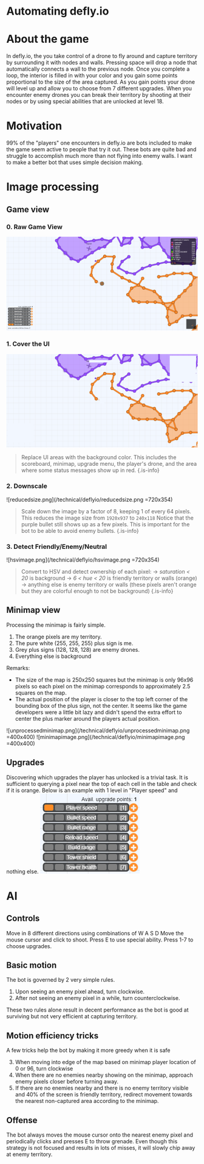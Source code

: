 # Automating defly.io

# About the game
In defly.io, the you take control of a drone to fly around and capture territory by surrounding it with nodes and walls. Pressing space will drop a node that automatically connects a wall to the previous node. Once you complete a loop, the interior is filled in with your color and you gain some points proportional to the size of the area captured. As you gain points your drone will level up and allow you to choose from 7 different upgrades. When you encounter enemy drones you can break their territory by shooting at their nodes or by using special abilities that are unlocked at level 18. 


# Motivation
99% of the "players" one encounters in defly.io are bots included to make the game seem active to people that try it out. These bots are quite bad and struggle to accomplish much more than not flying into enemy walls. I want to make a better bot that uses simple decision making.



# Image processing 


## Game view

### 0. Raw Game View

![imagebeforeedits.png](/technical/deflyio/imagebeforeedits.png)

### 1. Cover the UI

![rgbimage.png](/technical/deflyio/rgbimage.png)

> Replace UI areas with the background color.
This includes the scoreboard, minimap, upgrade menu, the player's drone, and the area where some status messages show up in red.
{.is-info}

### 2. Downscale

![reducedsize.png](/technical/deflyio/reducedsize.png =720x354)

> Scale down the image by a factor of 8, keeping 1 of every 64 pixels. This reduces the image size from `1920x937` to `240x118`
Notice that the purple bullet still shows up as a few pixels. This is important for the bot to be able to avoid enemy bullets.
{.is-info}

### 3. Detect Friendly/Enemy/Neutral

![hsvimage.png](/technical/deflyio/hsvimage.png =720x354)

> Convert to HSV and detect ownership of each pixel:
→ *_saturation_ < 20* is background
→ *6 < _hue_ < 20* is friendly territory or walls (orange)
→ anything else is enemy territory or walls (these pixels aren't orange but they are colorful enough to not be background)
{.is-info}


## Minimap view

Processing the minimap is fairly simple.
1. The orange pixels are my territory.
2. The pure white (255, 255, 255) plus sign is me.
3. Grey plus signs (128, 128, 128) are enemy drones.
4. Everything else is background

Remarks:
- The size of the map is 250x250 squares but the minimap is only 96x96 pixels so each pixel on the minimap corresponds to approximately 2.5 squares on the map.
- The actual position of the player is closer to the top left corner of the bounding box of the plus sign, not the center. It seems like the game developers were a little bit lazy and didn't spend the extra effort to center the plus marker around the players actual position.

![unprocessedminimap.png](/technical/deflyio/unprocessedminimap.png =400x400) ![minimapimage.png](/technical/deflyio/minimapimage.png =400x400)

## Upgrades

Discovering which upgrades the player has unlocked is a trivial task. 
It is sufficient to querying a pixel near the top of each cell in the table and check if it is orange.
Below is an example with 1 level in "Player speed" and nothing else.
![upgrades.png](/technical/deflyio/upgrades.png)

# AI

## Controls
Move in 8 different directions using combinations of W A S D
Move the mouse cursor and click to shoot.
Press E to use special ability.
Press 1-7 to choose upgrades.


## Basic motion
The bot is governed by 2 very simple rules. 
1. Upon seeing an enemy pixel ahead, turn clockwise. 
2. After not seeing an enemy pixel in a while, turn counterclockwise.

These two rules alone result in decent performance as the bot is good at surviving but not very efficient at capturing territory. 

## Motion efficiency tricks
A few tricks help the bot by making it more greedy when it is safe

3. When moving into edge of the map based on minimap player location of 0 or 96, turn clockwise
4. When there are no enemies nearby showing on the minimap, approach enemy pixels closer before turning away.
5. If there are no enemies nearby and there is no enemy territory visible and 40% of the screen is friendly territory, redirect movement towards the nearest non-captured area according to the minimap.

## Offense

The bot always moves the mouse cursor onto the nearest enemy pixel and periodically clicks and presses E to throw grenade.
Even though this strategy is not focused and results in lots of misses, it will slowly chip away at enemy territory. 

